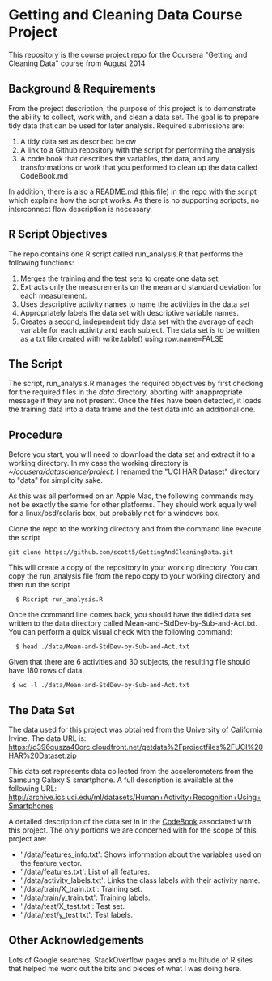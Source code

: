 # Getting and Cleaning Data Course Project

This repository is the course project repo for the Coursera "Getting and Cleaning Data" course from August 2014

## Background & Requirements

From the project description, the purpose of this project is to demonstrate the ability to collect, work with, and clean a data set. The goal is to prepare tidy data that can be used for later analysis. Required submissions are:

1. A tidy data set as described below
2. A link to a Github repository with the script for performing the analysis
3. A code book that describes the variables, the data, and any transformations or work that you performed to clean up the data called CodeBook.md

In addition, there is also a README.md (this file) in the repo with the script which explains how the script works. As there is no supporting scripots, no interconnect flow description is necessary.  


## R Script Objectives

The repo contains one R script called run_analysis.R that performs the following functions: 

1. Merges the training and the test sets to create one data set.
2. Extracts only the measurements on the mean and standard deviation for each measurement. 
3. Uses descriptive activity names to name the activities in the data set
4. Appropriately labels the data set with descriptive variable names. 
5. Creates a second, independent tidy data set with the average of each variable for each activity and each subject. The data set is to be written as a txt file created with write.table() using row.name=FALSE 


## The Script

The script, run_analysis.R manages the required objectives by first checking for the required files in the *data* directory, aborting with anappropriate message if they are not present. Once the files have been detected, it loads the training data into a data frame and the test data into an additional one.


## Procedure

Before you start, you will need to download the data set and extract it to a working directory. In my case the working directory is *~/cousera/datascience/project*. I renamed the "UCI HAR Dataset" directory to "data" for simplicity sake.

As this was all performed on an Apple Mac, the following commands may not be exactly the same for other platforms. They should work equally well for a linux/bsd/solaris box, but probably not for a windows box.

Clone the repo to the working directory and from the command line execute the script

```
git clone https://github.com/scott5/GettingAndCleaningData.git
```

This will create a copy of the repository in your working directory. You can copy the run_analysis file from the repo copy to your working directory and then run the script

```
  $ Rscript run_analysis.R
```  

Once the command line comes back, you should have the tidied data set written to the data directory called Mean-and-StdDev-by-Sub-and-Act.txt. You can perform a quick visual check with the following command:

```
  $ head ./data/Mean-and-StdDev-by-Sub-and-Act.txt
```

Given that there are 6 activities and 30 subjects, the resulting file should have 180 rows of data.

```
 $ wc -l ./data/Mean-and-StdDev-by-Sub-and-Act.txt
```

## The Data Set

The data used for this project was obtained from the University of California Irvine. The data URL is:
https://d396qusza40orc.cloudfront.net/getdata%2Fprojectfiles%2FUCI%20HAR%20Dataset.zip

This data set represents data collected from the accelerometers from the Samsung Galaxy S smartphone. A full description is available at the following URL:
http://archive.ics.uci.edu/ml/datasets/Human+Activity+Recognition+Using+Smartphones 

A detailed description of the data set in in the [CodeBook](./CodeBook.md) associated with this project. The only portions we are concerned with for the scope of this project are:

* './data/features_info.txt': Shows information about the variables used on the feature vector.
* './data/features.txt': List of all features.
* './data/activity_labels.txt': Links the class labels with their activity name.
* './data/train/X_train.txt': Training set.
* './data/train/y_train.txt': Training labels.
* './data/test/X_test.txt': Test set.
* './data/test/y_test.txt': Test labels.

## Other Acknowledgements

Lots of Google searches, StackOverflow pages and a multitude of R sites that helped me work out the bits and pieces of what I was doing here.
